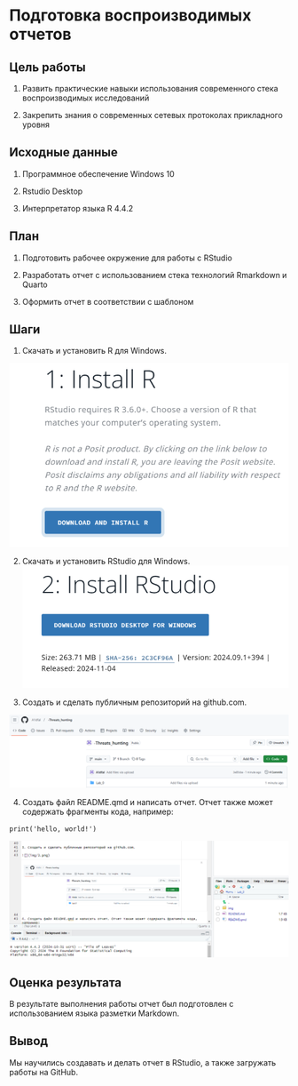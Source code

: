 # Подготовка воспроизводимых отчетов

## Цель работы  
1. Развить практические навыки использования современного стека воспроизводимых исследований

2. Закрепить знания о современных сетевых протоколах прикладного уровня

## Исходные данные

1.  Программное обеспечение Windows 10

2.  Rstudio Desktop

3.  Интерпретатор языка R 4.4.2

## План

1. Подготовить рабочее окружение для работы с RStudio

2. Разработать отчет с использованием стека технологий Rmarkdown и Quarto

3. Оформить отчет в соответствии с шаблоном

## Шаги

1. Скачать и установить R для Windows.

![](img/1.png)

2. Скачать и установить RStudio для Windows.
![](img/2.png)

3. Создать и сделать публичным репозиторий на github.com.

![](img/3.png)

4. Создать файл README.qmd и написать отчет. Отчет также может содержать фрагменты кода, например:
```{r}
print('hello, world!')
```

![](img/4.png)

## Оценка результата

В результате выполнения работы отчет был подготовлен с использованием языка разметки Markdown.

## Вывод

Мы научились создавать и делать отчет в RStudio, а также загружать работы на GitHub.
